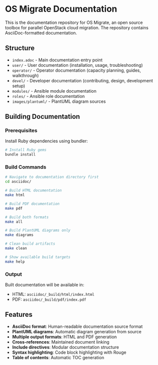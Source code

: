 # OS Migrate Documentation

This is the documentation repository for OS Migrate, an open source toolbox for parallel OpenStack cloud migration. The repository contains AsciiDoc-formatted documentation.

## Structure

- `index.adoc` - Main documentation entry point
- `user/` - User documentation (installation, usage, troubleshooting)
- `operator/` - Operator documentation (capacity planning, guides, walkthrough)
- `devel/` - Developer documentation (contributing, design, development setup)
- `modules/` - Ansible module documentation
- `roles/` - Ansible role documentation  
- `images/plantuml/` - PlantUML diagram sources

## Building Documentation

### Prerequisites

Install Ruby dependencies using bundler:

```bash
# Install Ruby gems
bundle install
```

### Build Commands

```bash
# Navigate to documentation directory first
cd asciidoc/

# Build HTML documentation
make html

# Build PDF documentation  
make pdf

# Build both formats
make all

# Build PlantUML diagrams only
make diagrams

# Clean build artifacts
make clean

# Show available build targets
make help
```

### Output

Built documentation will be available in:
- HTML: `asciidoc/_build/html/index.html`
- PDF: `asciidoc/_build/pdf/index.pdf`

## Features

- **AsciiDoc format**: Human-readable documentation source format
- **PlantUML diagrams**: Automatic diagram generation from source
- **Multiple output formats**: HTML and PDF generation
- **Cross-references**: Maintained document linking
- **Include directives**: Modular documentation structure
- **Syntax highlighting**: Code block highlighting with Rouge
- **Table of contents**: Automatic TOC generation
